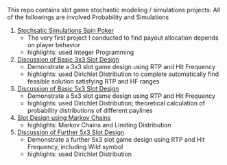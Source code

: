 This repo contains slot game stochastic modeling / simulations projects:
All of the followings are involved Probability and Simulations

1. [Stochsatic Simulations Spin Poker](https://colab.research.google.com/github/davidklhui/stochastic-modelling/blob/main/Stochastic_Simulations_Spin_Poker.ipynb)
      - The very first project I conducted to find payout allocation depends on player behavior
      - highlights: used Integer Programming
2. [Discussion of Basic 3x3 Slot Design](https://colab.research.google.com/github/davidklhui/stochastic-modelling/blob/main/Discussion_of_basic_3x3_Slot_design.ipynb)
      - Demonstrate a 3x3 slot game design using RTP and Hit Frequency
      - highlights: used Dirichlet Distribution to complete automatically find feasible solution satisfying RTP and HF ranges
3. [Discussion of Basic 5x3 Slot Design](https://colab.research.google.com/github/davidklhui/stochastic-modelling/blob/main/Discussion_of_basic_5x3_Slot_design.ipynb)
      - Demonstrate a 5x3 slot game design using RTP and Hit Frequency
      - highlights: used Dirichlet Distribution; theoretical calculation of probability distributions of different paylines
4. [Slot Design using Markov Chains](https://colab.research.google.com/github/davidklhui/stochastic-modelling/blob/main/Slot_design_using_Markov_Chains.ipynb)
      - highlights: Markov Chains and Limiting Distribution
5. [Discussion of Further 5x3 Slot Design](https://colab.research.google.com/github/davidklhui/stochastic-modelling/blob/main/Discussion_of_further_5x3_Slot_design.ipynb)
      - Demonstrate a further 5x3 slot game design using RTP and Hit Frequency, including Wild symbol
      - highlights: used Dirichlet Distribution
